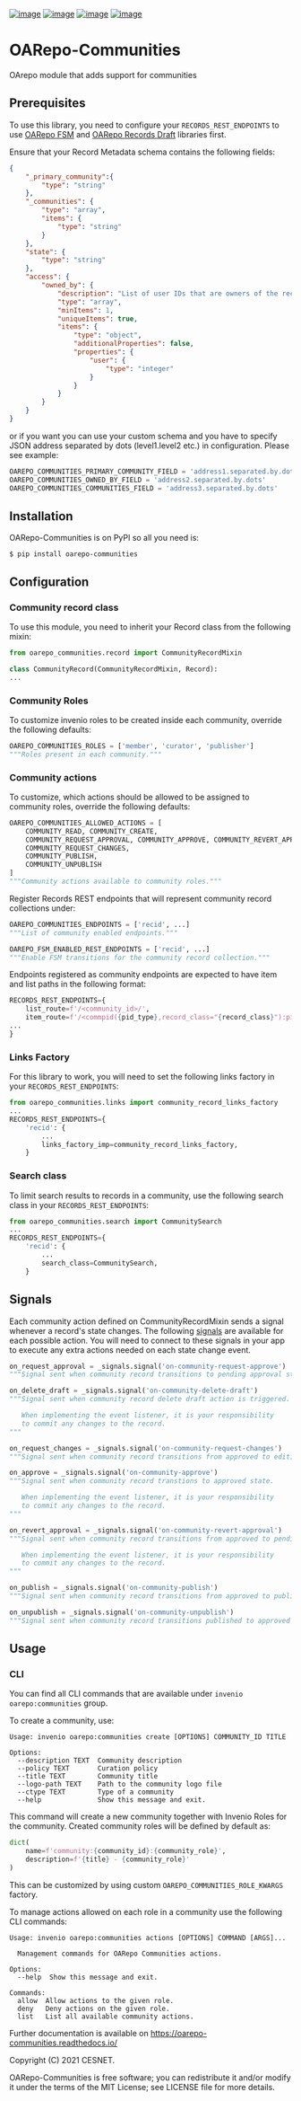 
[![image][0]][1]
[![image][2]][3]
[![image][4]][5]
[![image][6]][7]

  [0]: https://github.com/oarepo/oarepo-communities/workflows/CI/badge.svg
  [1]: https://github.com/oarepo/oarepo-communities/actions?query=workflow%3ACI
  [2]: https://img.shields.io/github/tag/oarepo/oarepo-communities.svg
  [3]: https://github.com/oarepo/oarepo-communities/releases
  [4]: https://img.shields.io/pypi/dm/oarepo-communities.svg
  [5]: https://pypi.python.org/pypi/oarepo-communities
  [6]: https://img.shields.io/github/license/oarepo/oarepo-communities.svg
  [7]: https://github.com/oarepo/oarepo-communities/blob/master/LICENSE

# OARepo-Communities

OArepo module that adds support for communities

## Prerequisites

To use this library, you need to configure your `RECORDS_REST_ENDPOINTS`
to use [OARepo FSM](https://github.com/oarepo/oarepo-fsm)
and [OARepo Records Draft](https://github.com/oarepo/invenio-records-draft) libraries first.

Ensure that your Record Metadata schema contains the following fields:
```json
{
    "_primary_community":{
        "type": "string"
    },
    "_communities": {
        "type": "array",
        "items": {
            "type": "string"
        }
    },
    "state": {
        "type": "string"
    },
    "access": {
        "owned_by": {
            "description": "List of user IDs that are owners of the record.",
            "type": "array",
            "minItems": 1,
            "uniqueItems": true,
            "items": {
                "type": "object",
                "additionalProperties": false,
                "properties": {
                    "user": {
                        "type": "integer"
                    }
                }
            }
        }
    }
}
```

or if you want you can use your custom schema and you have to specify JSON address separated by dots (level1.level2
etc.) in configuration. Please see example:
```python
OAREPO_COMMUNITIES_PRIMARY_COMMUNITY_FIELD = 'address1.separated.by.dots'
OAREPO_COMMUNITIES_OWNED_BY_FIELD = 'address2.separated.by.dots'
OAREPO_COMMUNITIES_COMMUNITIES_FIELD = 'address3.separated.by.dots'
```

## Installation

OARepo-Communities is on PyPI so all you need is:

``` console
$ pip install oarepo-communities
```

## Configuration

### Community record class

To use this module, you need to inherit your Record class from the following mixin:
```python
from oarepo_communities.record import CommunityRecordMixin

class CommunityRecord(CommunityRecordMixin, Record):
...
```

### Community Roles
To customize invenio roles to be created inside each community, override the following defaults:
```python
OAREPO_COMMUNITIES_ROLES = ['member', 'curator', 'publisher']
"""Roles present in each community."""
```

### Community actions
To customize, which actions should be allowed to be assigned to community roles, override the following defaults:
```python
OAREPO_COMMUNITIES_ALLOWED_ACTIONS = [
    COMMUNITY_READ, COMMUNITY_CREATE,
    COMMUNITY_REQUEST_APPROVAL, COMMUNITY_APPROVE, COMMUNITY_REVERT_APPROVE,
    COMMUNITY_REQUEST_CHANGES,
    COMMUNITY_PUBLISH,
    COMMUNITY_UNPUBLISH
]
"""Community actions available to community roles."""
```

Register Records REST endpoints that will represent community record collections under:
```python
OAREPO_COMMUNITIES_ENDPOINTS = ['recid', ...]
"""List of community enabled endpoints."""

OAREPO_FSM_ENABLED_REST_ENDPOINTS = ['recid', ...]
"""Enable FSM transitions for the community record collection."""
```

Endpoints registered as community endpoints are expected to have item and list paths in the
following format:
```python
RECORDS_REST_ENDPOINTS={
    list_route=f'/<community_id>/',
    item_route=f'/<commpid({pid_type},record_class="{record_class}"):pid_value>',
...
}
```

### Links Factory

For this library to work, you will need to set the following links factory in your `RECORDS_REST_ENDPOINTS`:
```python
from oarepo_communities.links import community_record_links_factory
...
RECORDS_REST_ENDPOINTS={
    'recid': {
        ...
        links_factory_imp=community_record_links_factory,
    }
```

### Search class

To limit search results to records in a community, use the following search class in your `RECORDS_REST_ENDPOINTS`:

```python
from oarepo_communities.search import CommunitySearch
...
RECORDS_REST_ENDPOINTS={
    'recid': {
        ...
        search_class=CommunitySearch,
    }
```

## Signals

Each community action defined on CommunityRecordMixin sends a signal whenever
a record's state changes. The
following [signals](https://github.com/oarepo/oarepo-communities/oarepo_communities/signals.py) are available for
each possible action. You will need to connect to these signals in your app to
execute any extra actions needed on each state change event.

```python
on_request_approval = _signals.signal('on-community-request-approve')
"""Signal sent when community record transitions to pending approval state."""

on_delete_draft = _signals.signal('on-community-delete-draft')
"""Signal sent when community record delete draft action is triggered.

   When implementing the event listener, it is your responsibility
   to commit any changes to the record.
"""

on_request_changes = _signals.signal('on-community-request-changes')
"""Signal sent when community record transitions from approved to editing state."""

on_approve = _signals.signal('on-community-approve')
"""Signal sent when community record transtions to approved state.

   When implementing the event listener, it is your responsibility
   to commit any changes to the record.
"""

on_revert_approval = _signals.signal('on-community-revert-approval')
"""Signal sent when community record transitions from approved to pending approval state.

   When implementing the event listener, it is your responsibility
   to commit any changes to the record.
"""

on_publish = _signals.signal('on-community-publish')
"""Signal sent when community record transitions from approved to published state."""

on_unpublish = _signals.signal('on-community-unpublish')
"""Signal sent when community record transitions published to approved state."""
```


## Usage

### CLI

You can find all CLI commands that are available under `invenio oarepo:communities` group.

To create a community, use:
````shell
Usage: invenio oarepo:communities create [OPTIONS] COMMUNITY_ID TITLE

Options:
  --description TEXT  Community description
  --policy TEXT       Curation policy
  --title TEXT        Community title
  --logo-path TEXT    Path to the community logo file
  --ctype TEXT        Type of a community
  --help              Show this message and exit.
````

This command will create a new community together with Invenio Roles for the community.
Created community roles will be defined by default as:

```python
dict(
    name=f'community:{community_id}:{community_role}',
    description=f'{title} - {community_role}'
)
```

This can be customized by using custom `OAREPO_COMMUNITIES_ROLE_KWARGS` factory.

To manage actions allowed on each role in a community use the following CLI commands:
```
Usage: invenio oarepo:communities actions [OPTIONS] COMMAND [ARGS]...

  Management commands for OARepo Communities actions.

Options:
  --help  Show this message and exit.

Commands:
  allow  Allow actions to the given role.
  deny   Deny actions on the given role.
  list   List all available community actions.
```

Further documentation is available on
https://oarepo-communities.readthedocs.io/

Copyright (C) 2021 CESNET.

OARepo-Communities is free software; you can redistribute it and/or
modify it under the terms of the MIT License; see LICENSE file for more
details.
